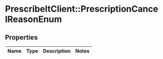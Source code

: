 # PrescribeItClient::PrescriptionCancelReasonEnum

## Properties
Name | Type | Description | Notes
------------ | ------------- | ------------- | -------------

